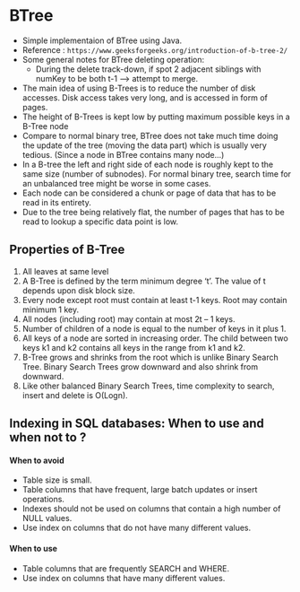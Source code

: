# BTree

- Simple implementaion of BTree using Java.
- Reference : `https://www.geeksforgeeks.org/introduction-of-b-tree-2/`
- Some general notes for BTree deleting operation:
  + During the delete track-down, if spot 2 adjacent siblings with numKey to be both t-1 --> attempt to merge.
- The main idea of using B-Trees is to reduce the number of disk accesses. Disk access takes very long, and is accessed in form of pages.
- The height of B-Trees is kept low by putting maximum possible keys in a B-Tree node
- Compare to normal binary tree, BTree does not take much time doing the update of the tree (moving the data part) which is usually very tedious. (Since a node in BTree contains many node...)
- In a B-tree the left and right side of each node is roughly kept to the same size (number of subnodes). For normal binary tree, search time for an unbalanced tree might be worse in some cases.
- Each node can be considered a chunk or page of data that has to be read in its entirety.
- Due to the tree being relatively flat, the number of pages that has to be read to lookup a specific data point is low.

## Properties of B-Tree
1. All leaves at same level
2. A B-Tree is defined by the term minimum degree ‘t’. The value of t depends upon disk block size.
3. Every node except root must contain at least t-1 keys. Root may contain minimum 1 key.
4. All nodes (including root) may contain at most 2t – 1 keys.
5. Number of children of a node is equal to the number of keys in it plus 1.
6. All keys of a node are sorted in increasing order. The child between two keys k1 and k2 contains all keys in the range from k1 and k2.
7. B-Tree grows and shrinks from the root which is unlike Binary Search Tree. Binary Search Trees grow downward and also shrink from downward.
8. Like other balanced Binary Search Trees, time complexity to search, insert and delete is O(Logn).

## Indexing in SQL databases: When to use and when not to ?
#### When to avoid
- Table size is small.
- Table columns that have frequent, large batch updates or insert operations.
- Indexes should not be used on columns that contain a high number of NULL values.
- Use index on columns that do not have many different values.

#### When to use
- Table columns that are frequently SEARCH and WHERE.
- Use index on columns that have many different values.

